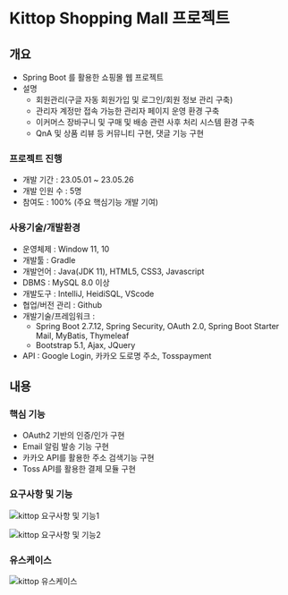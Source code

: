 # Kittop Shopping Mall 프로젝트

## 개요
  - Spring Boot 를 활용한 쇼핑몰 웹 프로젝트
  - 설명
    * 회원관리(구글 자동 회원가입 및 로그인/회원 정보 관리 구축)
    * 관리자 계정만 접속 가능한 관리자 페이지 운영 환경 구축
    * 이커머스 장바구니 및 구매 및 배송 관련 사후 처리 시스템 환경 구축
    * QnA 및 상품 리뷰 등 커뮤니티 구현, 댓글 기능 구현

  ### 프로젝트 진행
  - 개발 기간 : 23.05.01 ~ 23.05.26
  - 개발 인원 수 : 5명
  - 참여도 : 100% (주요 핵심기능 개발 기여)
  
  ### 사용기술/개발환경
  - 운영체제 : Window 11, 10
  - 개발툴 : Gradle
  - 개발언어 : Java(JDK 11), HTML5, CSS3, Javascript
  - DBMS : MySQL 8.0 이상
  - 개발도구 : IntelliJ, HeidiSQL, VScode
  - 협업/버전 관리 : Github
  - 개발기술/프레임워크 : 
    * Spring Boot 2.7.12, Spring Security, OAuth 2.0, Spring Boot Starter Mail, MyBatis, Thymeleaf
    * Bootstrap 5.1, Ajax, JQuery
  - API : Google Login, 카카오 도로명 주소, Tosspayment

 ## 내용
 
  ### 핵심 기능
  - OAuth2 기반의 인증/인가 구현
  - Email 알림 발송 기능 구현
  - 카카오 API를 활용한 주소 검색기능 구현
  - Toss API를 활용한 결제 모듈 구현

  ### 요구사항 및 기능
  
  ![kittop 요구사항 및 기능1](https://github.com/Seong-Hoon-Lim/Kittop/assets/108711069/5646b50e-2b50-4d5c-b3e1-2ab5973ab390)
  
  ![kittop 요구사항 및 기능2](https://github.com/Seong-Hoon-Lim/Kittop/assets/108711069/c116c785-1b9f-409f-b9cd-c0e83145fd06)  

  ### 유스케이스
  
  ![kittop 유스케이스](https://github.com/Seong-Hoon-Lim/Kittop/assets/108711069/5f6b12fe-7d23-40e0-aaee-bf35e7296fe0)

  
